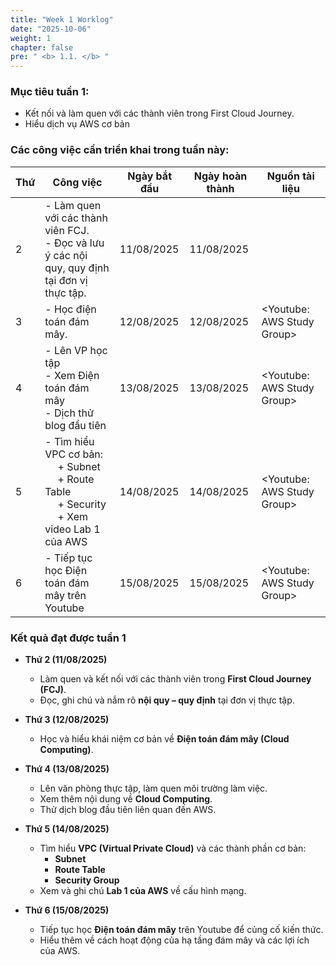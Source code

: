 ```yaml
---
title: "Week 1 Worklog"
date: "2025-10-06"
weight: 1
chapter: false
pre: " <b> 1.1. </b> "
---
```


### Mục tiêu tuần 1:

* Kết nối và làm quen với các thành viên trong First Cloud Journey.
* Hiểu dịch vụ AWS cơ bản

### Các công việc cần triển khai trong tuần này:
| Thứ | Công việc                                                                                                                      | Ngày bắt đầu | Ngày hoàn thành | Nguồn tài liệu                            |
| --- |--------------------------------------------------------------------------------------------------------------------------------| ------------ |-----------------|-------------------------------------------|
| 2   | - Làm quen với các thành viên FCJ. <br> - Đọc và lưu ý các nội quy, quy định tại đơn vị thực tập.                              | 11/08/2025   | 11/08/2025      |
| 3   | - Học điện toán đám mây.                                                                                                       | 12/08/2025   | 12/08/2025      | <Youtube: AWS Study Group> |
| 4   | - Lên VP học tập <br> - Xem Điện toán đám mây <br> - Dịch thử blog đầu tiên                                                    | 13/08/2025   | 13/08/2025      | <Youtube: AWS Study Group> |
| 5   | - Tìm hiểu VPC cơ bản: <br>&emsp; + Subnet <br>&emsp; + Route Table <br>&emsp; + Security <br>&emsp; + Xem video Lab 1 của AWS | 14/08/2025   | 14/08/2025      | <Youtube: AWS Study Group>                |
| 6   | - Tiếp tục học Điện toán đám mây trên Youtube                                                                                  | 15/08/2025   | 15/08/2025      | <Youtube: AWS Study Group> |


### Kết quả đạt được tuần 1

* **Thứ 2 (11/08/2025)**
    - Làm quen và kết nối với các thành viên trong **First Cloud Journey (FCJ)**.
    - Đọc, ghi chú và nắm rõ **nội quy – quy định** tại đơn vị thực tập.

* **Thứ 3 (12/08/2025)**
    - Học và hiểu khái niệm cơ bản về **Điện toán đám mây (Cloud Computing)**.

* **Thứ 4 (13/08/2025)**
    - Lên văn phòng thực tập, làm quen môi trường làm việc.
    - Xem thêm nội dung về **Cloud Computing**.
    - Thử dịch blog đầu tiên liên quan đến AWS.

* **Thứ 5 (14/08/2025)**
    - Tìm hiểu **VPC (Virtual Private Cloud)** và các thành phần cơ bản:
        - **Subnet**
        - **Route Table**
        - **Security Group**
    - Xem và ghi chú **Lab 1 của AWS** về cấu hình mạng.

* **Thứ 6 (15/08/2025)**
    - Tiếp tục học **Điện toán đám mây** trên Youtube để củng cố kiến thức.
    - Hiểu thêm về cách hoạt động của hạ tầng đám mây và các lợi ích của AWS.





